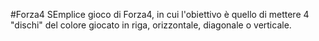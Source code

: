 #Forza4
SEmplice gioco di Forza4, in cui l'obiettivo è quello di mettere 4 "dischi" del colore giocato in riga, orizzontale, diagonale o verticale.
